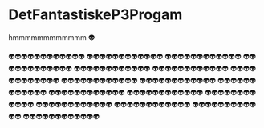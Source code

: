 # DetFantastiskeP3Progam

hmmmmmmmmmmmm :alien:

:alien::alien::alien::alien::alien::alien::alien::alien::alien::alien::alien::alien:
:alien::alien::alien::alien::alien::alien::alien::alien::alien::alien::alien::alien:
:alien::alien::alien::alien::alien::alien::alien::alien::alien::alien::alien::alien:
:alien::alien::alien::alien::alien::alien::alien::alien::alien::alien::alien::alien:
:alien::alien::alien::alien::alien::alien::alien::alien::alien::alien::alien::alien:
:alien::alien::alien::alien::alien::alien::alien::alien::alien::alien::alien::alien:
:alien::alien::alien::alien::alien::alien::alien::alien::alien::alien::alien::alien:
:alien::alien::alien::alien::alien::alien::alien::alien::alien::alien::alien::alien:
:alien::alien::alien::alien::alien::alien::alien::alien::alien::alien::alien::alien:
:alien::alien::alien::alien::alien::alien::alien::alien::alien::alien::alien::alien:
:alien::alien::alien::alien::alien::alien::alien::alien::alien::alien::alien::alien:
:alien::alien::alien::alien::alien::alien::alien::alien::alien::alien::alien::alien:
:alien::alien::alien::alien::alien::alien::alien::alien::alien::alien::alien::alien:
:alien::alien::alien::alien::alien::alien::alien::alien::alien::alien::alien::alien:
:alien::alien::alien::alien::alien::alien::alien::alien::alien::alien::alien::alien:
:alien::alien::alien::alien::alien::alien::alien::alien::alien::alien::alien::alien:
:alien::alien::alien::alien::alien::alien::alien::alien::alien::alien::alien::alien:
